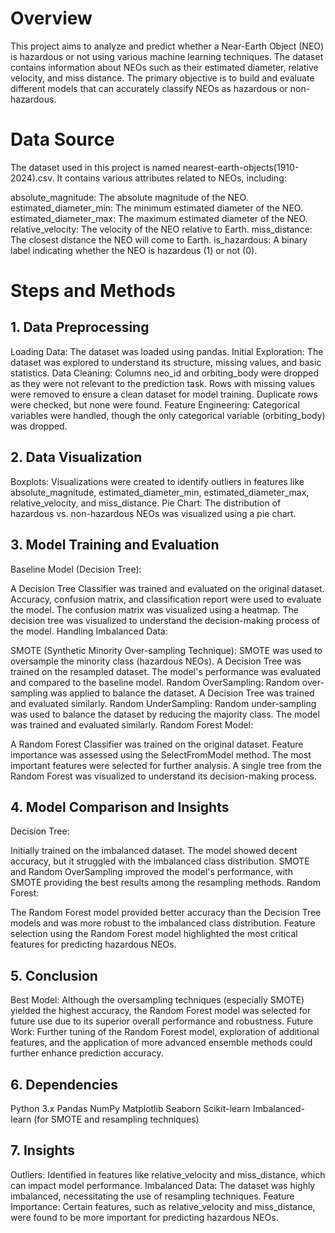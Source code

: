 # Overview
This project aims to analyze and predict whether a Near-Earth Object (NEO) is hazardous or not using various machine learning techniques. The dataset contains information about NEOs such as their estimated diameter, relative velocity, and miss distance. The primary objective is to build and evaluate different models that can accurately classify NEOs as hazardous or non-hazardous.

# Data Source
The dataset used in this project is named nearest-earth-objects(1910-2024).csv. It contains various attributes related to NEOs, including:

absolute_magnitude: The absolute magnitude of the NEO.
estimated_diameter_min: The minimum estimated diameter of the NEO.
estimated_diameter_max: The maximum estimated diameter of the NEO.
relative_velocity: The velocity of the NEO relative to Earth.
miss_distance: The closest distance the NEO will come to Earth.
is_hazardous: A binary label indicating whether the NEO is hazardous (1) or not (0).
# Steps and Methods
## 1. Data Preprocessing
Loading Data: The dataset was loaded using pandas.
Initial Exploration: The dataset was explored to understand its structure, missing values, and basic statistics.
Data Cleaning:
Columns neo_id and orbiting_body were dropped as they were not relevant to the prediction task.
Rows with missing values were removed to ensure a clean dataset for model training.
Duplicate rows were checked, but none were found.
Feature Engineering:
Categorical variables were handled, though the only categorical variable (orbiting_body) was dropped.
## 2. Data Visualization
Boxplots: Visualizations were created to identify outliers in features like absolute_magnitude, estimated_diameter_min, estimated_diameter_max, relative_velocity, and miss_distance.
Pie Chart: The distribution of hazardous vs. non-hazardous NEOs was visualized using a pie chart.
## 3. Model Training and Evaluation
Baseline Model (Decision Tree):

A Decision Tree Classifier was trained and evaluated on the original dataset.
Accuracy, confusion matrix, and classification report were used to evaluate the model.
The confusion matrix was visualized using a heatmap.
The decision tree was visualized to understand the decision-making process of the model.
Handling Imbalanced Data:

SMOTE (Synthetic Minority Over-sampling Technique):
SMOTE was used to oversample the minority class (hazardous NEOs).
A Decision Tree was trained on the resampled dataset.
The model's performance was evaluated and compared to the baseline model.
Random OverSampling:
Random over-sampling was applied to balance the dataset.
A Decision Tree was trained and evaluated similarly.
Random UnderSampling:
Random under-sampling was used to balance the dataset by reducing the majority class.
The model was trained and evaluated similarly.
Random Forest Model:

A Random Forest Classifier was trained on the original dataset.
Feature importance was assessed using the SelectFromModel method.
The most important features were selected for further analysis.
A single tree from the Random Forest was visualized to understand its decision-making process.
## 4. Model Comparison and Insights
Decision Tree:

Initially trained on the imbalanced dataset. The model showed decent accuracy, but it struggled with the imbalanced class distribution.
SMOTE and Random OverSampling improved the model's performance, with SMOTE providing the best results among the resampling methods.
Random Forest:

The Random Forest model provided better accuracy than the Decision Tree models and was more robust to the imbalanced class distribution.
Feature selection using the Random Forest model highlighted the most critical features for predicting hazardous NEOs.
## 5. Conclusion
Best Model: Although the oversampling techniques (especially SMOTE) yielded the highest accuracy, the Random Forest model was selected for future use due to its superior overall performance and robustness.
Future Work: Further tuning of the Random Forest model, exploration of additional features, and the application of more advanced ensemble methods could further enhance prediction accuracy.
## 6. Dependencies
Python 3.x
Pandas
NumPy
Matplotlib
Seaborn
Scikit-learn
Imbalanced-learn (for SMOTE and resampling techniques)

## 7. Insights
Outliers: Identified in features like relative_velocity and miss_distance, which can impact model performance.
Imbalanced Data: The dataset was highly imbalanced, necessitating the use of resampling techniques.
Feature Importance: Certain features, such as relative_velocity and miss_distance, were found to be more important for predicting hazardous NEOs.
